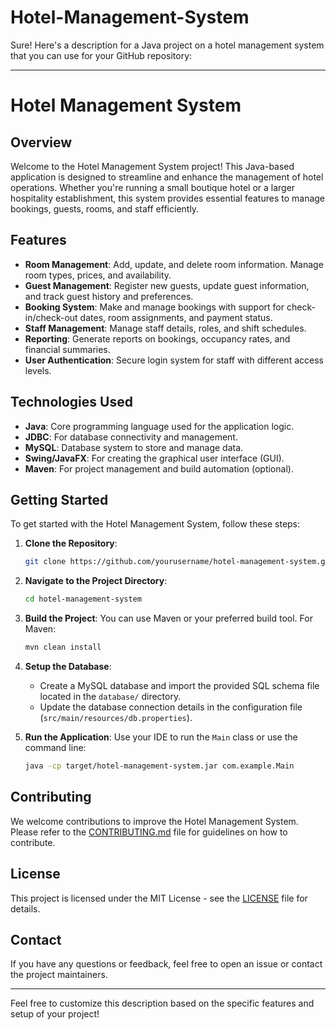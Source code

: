 # Hotel-Management-System
Sure! Here's a description for a Java project on a hotel management system that you can use for your GitHub repository:

---

# Hotel Management System

## Overview

Welcome to the Hotel Management System project! This Java-based application is designed to streamline and enhance the management of hotel operations. Whether you're running a small boutique hotel or a larger hospitality establishment, this system provides essential features to manage bookings, guests, rooms, and staff efficiently.

## Features

- **Room Management**: Add, update, and delete room information. Manage room types, prices, and availability.
- **Guest Management**: Register new guests, update guest information, and track guest history and preferences.
- **Booking System**: Make and manage bookings with support for check-in/check-out dates, room assignments, and payment status.
- **Staff Management**: Manage staff details, roles, and shift schedules.
- **Reporting**: Generate reports on bookings, occupancy rates, and financial summaries.
- **User Authentication**: Secure login system for staff with different access levels.

## Technologies Used

- **Java**: Core programming language used for the application logic.
- **JDBC**: For database connectivity and management.
- **MySQL**: Database system to store and manage data.
- **Swing/JavaFX**: For creating the graphical user interface (GUI).
- **Maven**: For project management and build automation (optional).

## Getting Started

To get started with the Hotel Management System, follow these steps:

1. **Clone the Repository**:
   ```bash
   git clone https://github.com/yourusername/hotel-management-system.git
   ```

2. **Navigate to the Project Directory**:
   ```bash
   cd hotel-management-system
   ```

3. **Build the Project**:
   You can use Maven or your preferred build tool. For Maven:
   ```bash
   mvn clean install
   ```

4. **Setup the Database**:
   - Create a MySQL database and import the provided SQL schema file located in the `database/` directory.
   - Update the database connection details in the configuration file (`src/main/resources/db.properties`).

5. **Run the Application**:
   Use your IDE to run the `Main` class or use the command line:
   ```bash
   java -cp target/hotel-management-system.jar com.example.Main
   ```

## Contributing

We welcome contributions to improve the Hotel Management System. Please refer to the [CONTRIBUTING.md](CONTRIBUTING.md) file for guidelines on how to contribute.

## License

This project is licensed under the MIT License - see the [LICENSE](LICENSE) file for details.

## Contact

If you have any questions or feedback, feel free to open an issue or contact the project maintainers.

---

Feel free to customize this description based on the specific features and setup of your project!
